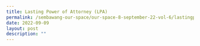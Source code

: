 ```yaml
---
title: Lasting Power of Attorney (LPA)
permalink: /sembawang-our-space/our-space-8-september-22-vol-6/lastingpowerofattorney/
date: 2022-09-09
layout: post
description: ""
---
```


